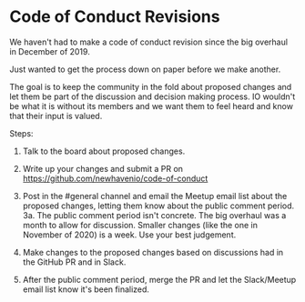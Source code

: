 # Code of Conduct Revisions

We haven't had to make a code of conduct revision since the big overhaul in December of 2019.

Just wanted to get the process down on paper before we make another.

The goal is to keep the community in the fold about proposed changes and let them be part of the discussion and decision making process. IO wouldn't be what it is without its members and we want them to feel heard and know that their input is valued.

Steps:

1. Talk to the board about proposed changes.

2. Write up your changes and submit a PR on https://github.com/newhavenio/code-of-conduct

3. Post in the #general channel and email the Meetup email list about the proposed changes, letting them know about the public comment period.
  3a. The public comment period isn't concrete. The big overhaul was a month to allow for discussion. Smaller changes (like the one in November of 2020) is a week. Use your best judgement.

4. Make changes to the proposed changes based on discussions had in the GitHub PR and in Slack.

5. After the public comment period, merge the PR and let the Slack/Meetup email list know it's been finalized.